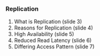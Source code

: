 ### Replication
1) What is Replication (slide 3)
2) Reasons for Replication (slide 4)
3) High Availability (slide 5)
4) Reduced Read Latency (slide 6)
5) Differing Access Pattern (slide 7)
